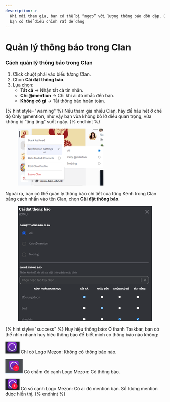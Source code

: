 ```yaml
---
description: >-
  Khi mới tham gia, bạn có thể bị “ngợp” với lượng thông báo dồn dập. Đừng lo,
  bạn có thể điều chỉnh rất dễ dàng
---
```


# Quản lý thông báo trong Clan

### Cách quản lý thông báo trong Clan

1. Click chuột phải vào biểu tượng Clan.
2. Chọn **Cài đặt thông báo**.
3. Lựa chọn:
   * **Tất cả** → Nhận tất cả tin nhắn.
   * **Chỉ @mention** → Chỉ khi ai đó nhắc đến bạn.
   * **Không có gì** → Tắt thông báo hoàn toàn.

{% hint style="warning" %}
Nếu tham gia nhiều Clan, hãy để hầu hết ở chế độ Only @mention, như vậy bạn vừa không bỏ lỡ điều quan trọng, vừa không bị “ting ting” suốt ngày.
{% endhint %}

<div align="left"><figure><img src="../../../.gitbook/assets/unknown (9).png" alt="" width="270"><figcaption></figcaption></figure></div>

Ngoài ra, bạn có thể quản lý thông báo chi tiết của từng Kênh trong Clan bằng cách nhấn vào tên Clan, chọn **Cài đặt thông báo**.&#x20;

<figure><img src="../../../.gitbook/assets/image (139).png" alt=""><figcaption></figcaption></figure>

{% hint style="success" %}
Huy hiệu thông báo: Ở thanh Taskbar, bạn có thể nhìn nhanh huy hiệu thông báo để biết mình có thông báo nào không:

![](<../../../.gitbook/assets/image (140).png>) Chỉ có Logo Mezon: Không có thông báo nào.

![](<../../../.gitbook/assets/image (141).png>) Có chấm đỏ cạnh Logo Mezon: Có thông báo.

![](<../../../.gitbook/assets/image (142).png>) Có số cạnh Logo Mezon: Có ai đó mention bạn. Số lượng mention được hiển thị.
{% endhint %}
